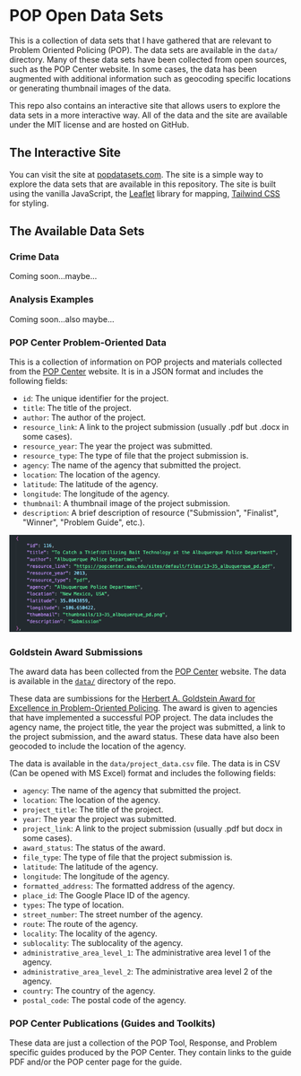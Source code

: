 # POP Open Data Sets

This is a collection of data sets that I have gathered that are relevant to Problem Oriented Policing (POP). The data sets are available in the `data/` directory. Many of these data sets have been collected from open sources, such as the POP Center website. In some cases, the data has been augmented with additional information such as geocoding specific locations or generating thumbnail images of the data. 

This repo also contains an interactive site that allows users to explore the data sets in a more interactive way. All of the data and the site are available under the MIT license and are hosted on GitHub.


## The Interactive Site
You can visit the site at [popdatasets.com](https://popdatasets.com). The site is a simple way to explore the data sets that are available in this repository. The site is built using the vanilla JavaScript, the [Leaflet](https://leafletjs.com/) library for mapping, [Tailwind CSS](https://tailwindcss.com) for styling.

## The Available Data Sets


### Crime Data
Coming soon...maybe...

### Analysis Examples
Coming soon...also maybe...


### POP Center Problem-Oriented Data 
This is a collection of information on POP projects and materials collected from the [POP Center](https://popcenter.asu.edu/content/about) website. It is in a JSON format and includes the following fields: 

- `id`: The unique identifier for the project.
- `title`: The title of the project.
- `author`: The author of the project.
- `resource_link`: A link to the project submission (usually .pdf but .docx in some cases).
- `resource_year`: The year the project was submitted.
- `resource_type`: The type of file that the project submission is.
- `agency`: The name of the agency that submitted the project.
- `location`: The location of the agency.
- `latitude`: The latitude of the agency.
- `longitude`: The longitude of the agency.
- `thumbnail`: A thumbnail image of the project submission.
- `description`: A brief description of resource ("Submission", "Finalist", "Winner", "Problem Guide", etc.).

![Goldstein Award Submissions and Guides](imgs/award_example.png)


### Goldstein Award Submissions

The award data has been collected from the [POP Center](https://popcenter.asu.edu/content/about) website. The data is available in the [`data/`](https://github.com/michael-zidar/pop_projects/tree/main/data) directory of the repo. 

These data are sumbissions for the [Herbert A. Goldstein Award for Excellence in Problem-Oriented Policing](https://popcenter.asu.edu/content/pop-projects). The award is given to agencies that have implemented a successful POP project. The data includes the agency name, the project title, the year the project was submitted, a link to the project submission, and the award status. These data have also been geocoded to include the location of the agency.

The data is available in the `data/project_data.csv` file. The data is in CSV (Can be opened with MS Excel) format and includes the following fields:

- `agency`: The name of the agency that submitted the project.
- `location`: The location of the agency.
- `project_title`: The title of the project.
- `year`: The year the project was submitted.
- `project_link`: A link to the project submission (usually .pdf but docx in some cases).
- `award_status`: The status of the award.
- `file_type`: The type of file that the project submission is.
- `latitude`: The latitude of the agency.
- `longitude`: The longitude of the agency.
- `formatted_address`: The formatted address of the agency.
- `place_id`: The Google Place ID of the agency.
- `types`: The type of location.
- `street_number`: The street number of the agency.
- `route`: The route of the agency.
- `locality`: The locality of the agency.
- `sublocality`: The sublocality of the agency.
- `administrative_area_level_1`: The administrative area level 1 of the agency.
- `administrative_area_level_2`: The administrative area level 2 of the agency.
- `country`: The country of the agency.
- `postal_code`: The postal code of the agency.



### POP Center Publications (Guides and Toolkits)

These data are just a collection of the POP Tool, Response, and Problem specific guides produced by the POP Center. They contain links to the guide PDF and/or the POP center page for the guide. 

